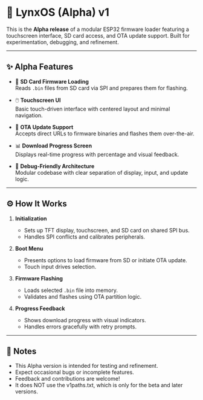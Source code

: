 # 🚀 LynxOS (Alpha) v1

This is the **Alpha release** of a modular ESP32 firmware loader featuring a touchscreen interface, SD card access, and OTA update support. Built for experimentation, debugging, and refinement.

---

## ✨ Alpha Features

- 📁 **SD Card Firmware Loading**  
  Reads `.bin` files from SD card via SPI and prepares them for flashing.

- 🖱️ **Touchscreen UI**  
  Basic touch-driven interface with centered layout and minimal navigation.

- 🔄 **OTA Update Support**  
  Accepts direct URLs to firmware binaries and flashes them over-the-air.

- 📊 **Download Progress Screen**  
  Displays real-time progress with percentage and visual feedback.

- 🧪 **Debug-Friendly Architecture**  
  Modular codebase with clear separation of display, input, and update logic.

---

## ⚙️ How It Works

1. **Initialization**  
   - Sets up TFT display, touchscreen, and SD card on shared SPI bus.  
   - Handles SPI conflicts and calibrates peripherals.

2. **Boot Menu**  
   - Presents options to load firmware from SD or initiate OTA update.  
   - Touch input drives selection.

3. **Firmware Flashing**  
   - Loads selected `.bin` file into memory.  
   - Validates and flashes using OTA partition logic.

4. **Progress Feedback**  
   - Shows download progress with visual indicators.  
   - Handles errors gracefully with retry prompts.

---

## 🧭 Notes

- This Alpha version is intended for testing and refinement.  
- Expect occasional bugs or incomplete features.  
- Feedback and contributions are welcome!
- It does NOT use the v1paths.txt, which is only for the beta and later versions.
